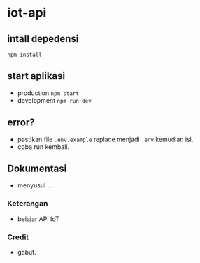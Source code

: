 # iot-api

## intall depedensi
```npm install```

## start aplikasi
- production
```npm start```
- development
```npm run dev```

## error?
- pastikan file ```.env.example``` replace menjadi ```.env``` kemudian isi.
- coba run kembali.

## Dokumentasi
- menyusul ...

### Keterangan
- belajar API IoT


### Credit
- gabut.